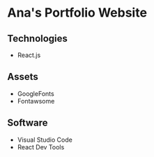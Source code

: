 # Ana's Portfolio Website

## Technologies
* React.js


## Assets
* GoogleFonts
* Fontawsome

## Software
* Visual Studio Code
* React Dev Tools
